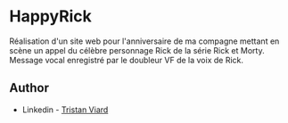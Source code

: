 # HappyRick

Réalisation d'un site web pour l'anniversaire de ma compagne mettant en scène un appel du célèbre personnage Rick de la série Rick et Morty.
Message vocal enregistré par le doubleur VF de la voix de Rick.


## Author
- Linkedin - [Tristan Viard](https://www.linkedin.com/in/tristan-viard/)
